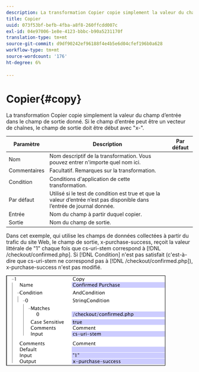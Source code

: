 ```yaml
---
description: La transformation Copier copie simplement la valeur du champ d’entrée dans le champ de sortie donné. Si le champ d’entrée peut être un vecteur de chaînes, le champ de sortie doit être début avec "x-".
title: Copier
uuid: 073f53bf-befb-4fba-a8f8-260ffcdd007c
exl-id: 04e97006-1e8e-4123-bbbc-b90a5231170f
translation-type: tm+mt
source-git-commit: d9df90242ef96188f4e4b5e6d04cfef196b0a628
workflow-type: tm+mt
source-wordcount: '176'
ht-degree: 6%

---
```


# Copier{#copy}

La transformation Copier copie simplement la valeur du champ d’entrée dans le champ de sortie donné. Si le champ d’entrée peut être un vecteur de chaînes, le champ de sortie doit être début avec &quot;x-&quot;.

| Paramètre | Description | Par défaut |
|---|---|---|
| Nom | Nom descriptif de la transformation. Vous pouvez entrer n&#39;importe quel nom ici. |  |
| Commentaires | Facultatif. Remarques sur la transformation. |  |
| Condition | Conditions d&#39;application de cette transformation. |  |
| Par défaut | Utilisé si le test de condition est true et que la valeur d’entrée n’est pas disponible dans l’entrée de journal donnée. |  |
| Entrée | Nom du champ à partir duquel copier. |  |
| Sortie | Nom du champ de sortie. |  |

Dans cet exemple, qui utilise les champs de données collectées à partir du trafic du site Web, le champ de sortie, x-purchase-success, reçoit la valeur littérale de &quot;1&quot; chaque fois que cs-uri-stem correspond à [!DNL /checkout/confirmed.php]. Si [!DNL Condition] n&#39;est pas satisfait (c&#39;est-à-dire que cs-uri-stem ne correspond pas à [!DNL /checkout/confirmed.php]), x-purchase-success n&#39;est pas modifié.

![](assets/cfg_TransformationType_Copy.png)
